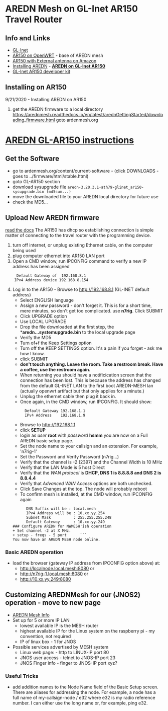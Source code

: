 # AREDN Mesh on GL-Inet AR150 Travel Router

## Info and Links
+ [GL-Inet](https://www.gl-inet.com/)
+ [AR150 on OpenWRT](https://openwrt.org/toh/gl.inet/gl-ar150) - base of AREDN mesh
+ [AR150 with External antenna on Amazon](https://amzn.to/3htEwY2)
+ [Installing AREDN](https://arednmesh.readthedocs.io/en/latest/arednGettingStarted/installing_firmware.html) - [**AREDN on GL-Inet AR150**](https://arednmesh.readthedocs.io/en/latest/arednGettingStarted/installing_firmware.html#gl-inet-first-install-process)
+ [GL-Inet AR150 developer kit](https://store.gl-inet.com/products/developer-kit-set-for-gl-ar150-ext-mini-router)

## Installing on AR150
9/21/2020 - Installing AREDN on AR150
1. get the AREDN firmware to a local directory
https://arednmesh.readthedocs.io/en/latest/arednGettingStarted/downloading_firmware.html goto ardenmesh.org 

# [AREDN GL-AR150 instructions](https://arednmesh.readthedocs.io/en/latest/arednGettingStarted/downloading_firmware.htm)

## Get the Software
+ go to ardenmesh.org/content/current-software - (click DOWNLOADS - goes to ../firmware/html/stable.html)
+ goto GL-AR150 section
+ download sysupgrade file
  `aredn-3.20.3.1-ath79-glinet_ar150-sysupgrade.bin (md5sum...)`
+ move the downloaded file to your AREDN local directory for future use
+ check the MD5...
## Upload New AREDN firmware
[read the docs](https://arednmesh.readthedocs.io/en/latest/arednGettingStarted/installing_firmware.html#gl-inet-first-install-process)
  The AR150 has dhcp so establishing connection is simple matter of connecting to the travel router with the programming device.
1. turn off internet, or unplug existing Ethernet cable, on the computer being used
2. plug computer ethernet into AR150 LAN port 
3. Open a CMD window, run IPCONFIG command to verify a new IP address has been assigned
```
     Default Gateway of  192.168.8.1
    IPv4 Address device 192.168.8.154
```
4. Log in to the AR150 - Browse to http://192.168.8.1  (GL-INET default address)
    + Select ENGLISH language
    + Assign a new password - don't forget it.  This is for a short time, mere minutes, so don't get too complicated.  use **n7rig**.   Click SUBMIT
    + Click UPGRADE option
    + Use LOCAL UPGRADE
    + Drop the file downloaded at the first step, the ***aredn...systemupgrade.bin** to the local upgrade page
    + Verify the MD5
    + Turn of+f the Keep Settings option
    + Turn off the KEEP SETTINGS option.  It's a pain if you forget - ask me how I know.
    + click SUBMIT
    + __don't touch anything.  Leave the room.  Take a restroom break.  Have a coffee, use the restroom again.__
    + When returning you should have a notificication screen that the connection has been lost.   This is because the address has changed from the default GL-INET LAN to the first boot AREDN-MESH lan (actually openwrt artifact but that only applies for a minute.)
    + Unplug the ethernet cable then plug it back in.
    + Once again, in the CMD window, run IPCONFIG.   It should show:
      ```
        Default Gateway 192.168.1.1
        IPv4 Address    192.168.1.9
      ```
    + Browse to http://192.168.1.1
    + click __SETUP__
    + login as *user* **root** with *password* **hsmm**
      you are now on a Full AREDN basic setup page.
    + Set the node name to your callsign and an extension. For example, 'n7rig-1'
    + Set the Password and Verify Password (n7rig...)
    + Verify that the channel is -2 (2397) and the Channel Width is 10 MHz
    + Verify that the LAN Mode is 5 host Direct
    + Verify that the *WAN protocol* is **DHCP, DNS 1 is 8.8.8.8 and DNS 2 is 8.8.4.4**
    + Verify that *Advanced WAN Access* options are both unchecked.
    + Click Save Changes at the top.
       The node will probably reboot
    + To confirm mesh is installed, at the CMD window, run IPCONFIG again
    ```
          DNS Suffix will be : local.mesh
          IPv4 Address will be : 10.xx.yy.254
          Subnet Mask          : 255.255.255.248
          Default Gateway      : 10.xx.yy.249
    ### Configure AREDN for NWMESH'ish operation
    + Set channel -2 at X MHz.
    + setup - freqs - 5 port      ```
    You now have an AREDN MESH node online.

### Basic AREDN operation
+ load the browser (gateway IP address from IPCONFIG option above) at:
    + http://localnode.local.mesh:8080 or
    + http://n7rig-1.local.mesh:8080  or
    + http://10.xx.yy.249:8080
        
## Customizing AREDNMesh for our (JNOS2) operation - move to new page
+ [AREDN Mesh Info](https://github.com/wa7nwp/nwp2019/blob/master/19301_suggestions/19314_ham_mesh_home_lab.md)
+ Set up for 5 or more IP LAN
    + lowest available IP is the MESH router
    + highest available IP for the Linux system on the raspberry pi - my convention, not required
    + IP of linux box - 1 for JNOS
+ Possible services advertised by MESH system
    + Linux web page:  - http to LINUX-IP port 80
    + JNOS user access - telnet to JNOS-IP port 23
    + JNOS Finger info - finger to JNOS-IP port xyz?

### Useful Tricks
+ add addition names to the Node Name field of the Basic Setup screen.  There are aliases for addressing the node.  For example, a node has a full name of my-callsign-node / e32 where e32 is my radio reference number.  I can either use the long name or, for example, ping e32.
